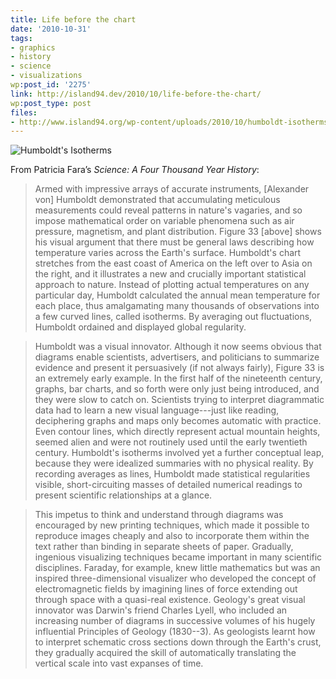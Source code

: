 ```yaml
---
title: Life before the chart
date: '2010-10-31'
tags:
- graphics
- history
- science
- visualizations
wp:post_id: '2275'
link: http://island94.dev/2010/10/life-before-the-chart/
wp:post_type: post
files:
- http://www.island94.org/wp-content/uploads/2010/10/humboldt-isotherms-500x371.png
---
```


![Humboldt's Isotherms](http://www.island94.org/wp-content/uploads/2010/10/humboldt-isotherms-500x371.png "humboldt-isotherms")

From Patricia Fara’s _Science: A Four Thousand Year History_:

> Armed with impressive arrays of accurate instruments, [Alexander von] Humboldt demonstrated that accumulating meticulous measurements could reveal patterns in nature's vagaries, and so impose mathematical order on variable phenomena such as air pressure, magnetism, and plant distribution. Figure 33 [above] shows his visual argument that there must be general laws describing how temperature varies across the Earth's surface. Humboldt's chart stretches from the east coast of America on the left over to Asia on the right, and it illustrates a new and crucially important statistical approach to nature. Instead of plotting actual temperatures on any particular day, Humboldt calculated the annual mean temperature for each place, thus amalgamating many thousands of observations into a few curved lines, called isotherms. By averaging out fluctuations, Humboldt ordained and displayed global regularity.

>

> Humboldt was a visual innovator. Although it now seems obvious that diagrams enable scientists, advertisers, and politicians to summarize evidence and present it persuasively (if not always fairly), Figure 33 is an extremely early example. In the first half of the nineteenth century, graphs, bar charts, and so forth were only just being introduced, and they were slow to catch on. Scientists trying to interpret diagrammatic data had to learn a new visual language---just like reading, deciphering graphs and maps only becomes automatic with practice. Even contour lines, which directly represent actual mountain heights, seemed alien and were not routinely used until the early twentieth century. Humboldt's isotherms involved yet a further conceptual leap, because they were idealized summaries with no physical reality. By recording averages as lines, Humboldt made statistical regularities visible, short-circuiting masses of detailed numerical readings to present scientific relationships at a glance.

>

> This impetus to think and understand through diagrams was encouraged by new printing techniques, which made it possible to reproduce images cheaply and also to incorporate them within the text rather than binding in separate sheets of paper. Gradually, ingenious visualizing techniques became important in many scientific disciplines. Faraday, for example, knew little mathematics but was an inspired three-dimensional visualizer who developed the concept of electromagnetic fields by imagining lines of force extending out through space with a quasi-real existence. Geology's great visual innovator was Darwin's friend Charles Lyell, who included an increasing number of diagrams in successive volumes of his hugely influential Principles of Geology (1830--3). As geologists learnt how to interpret schematic cross sections down through the Earth's crust, they gradually acquired the skill of automatically translating the vertical scale into vast expanses of time.